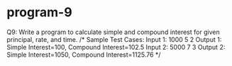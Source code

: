 # program-9
Q9: Write a program to calculate simple and compound interest for given principal, rate, and time.  /* Sample Test Cases: Input 1: 1000 5 2 Output 1: Simple Interest=100, Compound Interest=102.5  Input 2: 5000 7 3 Output 2: Simple Interest=1050, Compound Interest=1125.76  */
